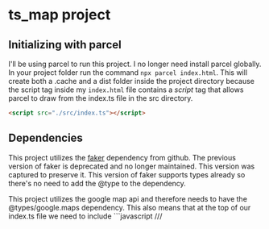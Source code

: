 # ts_map project
## Initializing with parcel
I'll be using parcel to run this project. I no longer need install parcel globally. In your project folder run the command `npx parcel index.html`. This will create both a .cache and a dist folder inside the project directory because the script tag inside my `index.html` file contains a *script* tag that allows parcel to draw from the index.ts file in the src directory. 
```html 
<script src="./src/index.ts"></script>
```
## Dependencies
This project utilizes the [faker](https://github.com/faker-js/faker) dependency from github. The previous version of faker is deprecated and no longer maintained. This version was captured to preserve it. This version of faker supports types already so there's no need to add the @type to the dependency.

This project utilizes the google map api and therefore needs to have the @types/google.maps dependency. This also means that at the top of our index.ts file we need to include ```javascript 
/// <reference types="@types/google.maps" />
```. Documentation around why that is can be found [here](https://developers.google.com/maps/documentation/javascript/using-typescript#Module_Import).

